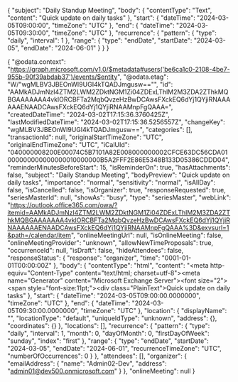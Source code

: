 {
    "subject": "Daily Standup Meeting",
    "body": {
        "contentType": "Text",
        "content": "Quick update on daily tasks"
    },
    "start": {
        "dateTime": "2024-03-05T09:00:00",
        "timeZone": "UTC"
    },
    "end": {
        "dateTime": "2024-03-05T09:30:00",
        "timeZone": "UTC"
    },
    "recurrence": {
        "pattern": {
            "type": "daily",
            "interval": 1
        },
        "range": {
            "type": "endDate",
            "startDate": "2024-03-05",
            "endDate": "2024-06-01"
        }
    }
}

{
    "@odata.context": "https://graph.microsoft.com/v1.0/$metadata#users('be6ca1c0-2108-4be7-955b-90f39abdab37')/events/$entity",
    "@odata.etag": "W/\"wgMLBV3JBEOnWI9UGI4kTQADJmgusw==\"",
    "id": "AAMkADJmNzI4ZTM2LWM2ZDktNGM1Zi04ZDExLThlM2M3ZDA2ZThkMQBGAAAAAAA4vklORCBFTa2MqbQvzeHzBwDCAwsFXckEQ6dYj1QYjiRNAAAAAAENAADCAwsFXckEQ6dYj1QYjiRNAAMnpFgQAAA=",
    "createdDateTime": "2024-03-02T17:15:36.3760425Z",
    "lastModifiedDateTime": "2024-03-02T17:15:36.5256557Z",
    "changeKey": "wgMLBV3JBEOnWI9UGI4kTQADJmgusw==",
    "categories": [],
    "transactionId": null,
    "originalStartTimeZone": "UTC",
    "originalEndTimeZone": "UTC",
    "iCalUId": "040000008200E00074C5B7101A82E008000000002CFCE63DC56CDA01000000000000000010000000B5A2FFF2E86E5348B133D05386CDDD04",
    "reminderMinutesBeforeStart": 15,
    "isReminderOn": true,
    "hasAttachments": false,
    "subject": "Daily Standup Meeting",
    "bodyPreview": "Quick update on daily tasks",
    "importance": "normal",
    "sensitivity": "normal",
    "isAllDay": false,
    "isCancelled": false,
    "isOrganizer": true,
    "responseRequested": true,
    "seriesMasterId": null,
    "showAs": "busy",
    "type": "seriesMaster",
    "webLink": "https://outlook.office365.com/owa/?itemid=AAMkADJmNzI4ZTM2LWM2ZDktNGM1Zi04ZDExLThlM2M3ZDA2ZThkMQBGAAAAAAA4vklORCBFTa2MqbQvzeHzBwDCAwsFXckEQ6dYj1QYjiRNAAAAAAENAADCAwsFXckEQ6dYj1QYjiRNAAMnpFgQAAA%3D&exvsurl=1&path=/calendar/item",
    "onlineMeetingUrl": null,
    "isOnlineMeeting": false,
    "onlineMeetingProvider": "unknown",
    "allowNewTimeProposals": true,
    "occurrenceId": null,
    "isDraft": false,
    "hideAttendees": false,
    "responseStatus": {
        "response": "organizer",
        "time": "0001-01-01T00:00:00Z"
    },
    "body": {
        "contentType": "html",
        "content": "<html><head><meta http-equiv=\"Content-Type\" content=\"text/html; charset=utf-8\"><meta name=\"Generator\" content=\"Microsoft Exchange Server\"><!-- converted from text --><style><!-- .EmailQuote { margin-left: 1pt; padding-left: 4pt; border-left: #800000 2px solid; } --></style></head><body><font size=\"2\"><span style=\"font-size:11pt;\"><div class=\"PlainText\">Quick update on daily tasks</div></span></font></body></html>"
    },
    "start": {
        "dateTime": "2024-03-05T09:00:00.0000000",
        "timeZone": "UTC"
    },
    "end": {
        "dateTime": "2024-03-05T09:30:00.0000000",
        "timeZone": "UTC"
    },
    "location": {
        "displayName": "",
        "locationType": "default",
        "uniqueIdType": "unknown",
        "address": {},
        "coordinates": {}
    },
    "locations": [],
    "recurrence": {
        "pattern": {
            "type": "daily",
            "interval": 1,
            "month": 0,
            "dayOfMonth": 0,
            "firstDayOfWeek": "sunday",
            "index": "first"
        },
        "range": {
            "type": "endDate",
            "startDate": "2024-03-05",
            "endDate": "2024-06-01",
            "recurrenceTimeZone": "UTC",
            "numberOfOccurrences": 0
        }
    },
    "attendees": [],
    "organizer": {
        "emailAddress": {
            "name": "Admin02-Dev",
            "address": "admin01@dev500.onmicrosoft.com"
        }
    },
    "onlineMeeting": null
}
